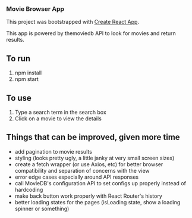 ### Movie Browser App

This project was bootstrapped with [Create React App](https://github.com/facebook/create-react-app).

This app is powered by themoviedb API to look for movies and return results.

## To run

1. npm install
2. npm start

## To use

1. Type a search term in the search box
2. Click on a movie to view the details

## Things that can be improved, given more time

- add pagination to movie results
- styling (looks pretty ugly, a little janky at very small screen sizes)
- create a fetch wrapper (or use Axios, etc) for better browser compatibility and separation of concerns with the view
- error edge cases especially around API responses
- call MovieDB's configuration API to set configs up properly instead of hardcoding
- make back button work properly with React Router's history
- better loading states for the pages (isLoading state, show a loading spinner or something)